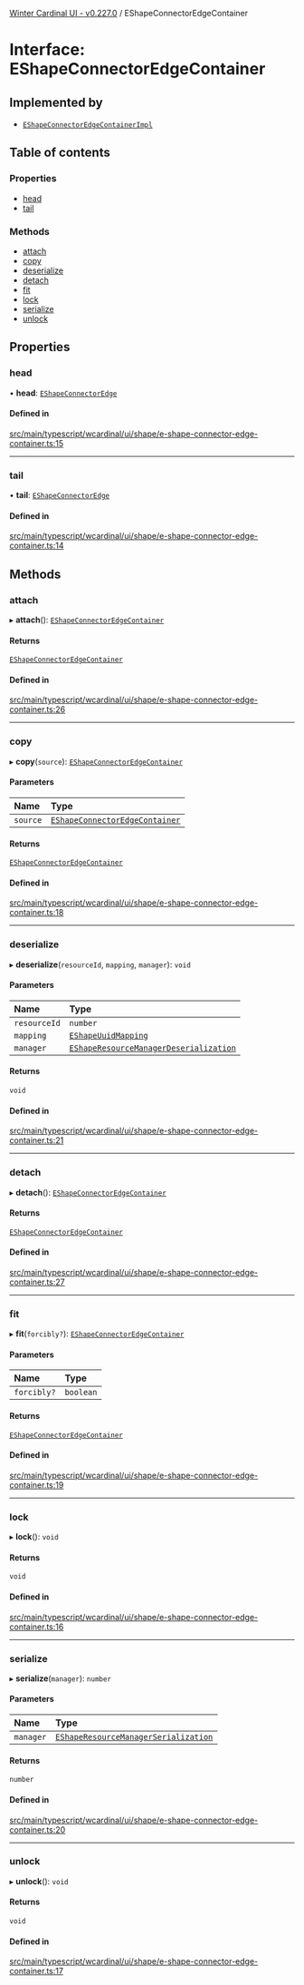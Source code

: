 [Winter Cardinal UI - v0.227.0](../index.md) / EShapeConnectorEdgeContainer

# Interface: EShapeConnectorEdgeContainer

## Implemented by

- [`EShapeConnectorEdgeContainerImpl`](../classes/EShapeConnectorEdgeContainerImpl.md)

## Table of contents

### Properties

- [head](EShapeConnectorEdgeContainer.md#head)
- [tail](EShapeConnectorEdgeContainer.md#tail)

### Methods

- [attach](EShapeConnectorEdgeContainer.md#attach)
- [copy](EShapeConnectorEdgeContainer.md#copy)
- [deserialize](EShapeConnectorEdgeContainer.md#deserialize)
- [detach](EShapeConnectorEdgeContainer.md#detach)
- [fit](EShapeConnectorEdgeContainer.md#fit)
- [lock](EShapeConnectorEdgeContainer.md#lock)
- [serialize](EShapeConnectorEdgeContainer.md#serialize)
- [unlock](EShapeConnectorEdgeContainer.md#unlock)

## Properties

### head

• **head**: [`EShapeConnectorEdge`](EShapeConnectorEdge.md)

#### Defined in

[src/main/typescript/wcardinal/ui/shape/e-shape-connector-edge-container.ts:15](https://github.com/winter-cardinal/winter-cardinal-ui/blob/v0.227.0/src/main/typescript/wcardinal/ui/shape/e-shape-connector-edge-container.ts#L15)

___

### tail

• **tail**: [`EShapeConnectorEdge`](EShapeConnectorEdge.md)

#### Defined in

[src/main/typescript/wcardinal/ui/shape/e-shape-connector-edge-container.ts:14](https://github.com/winter-cardinal/winter-cardinal-ui/blob/v0.227.0/src/main/typescript/wcardinal/ui/shape/e-shape-connector-edge-container.ts#L14)

## Methods

### attach

▸ **attach**(): [`EShapeConnectorEdgeContainer`](EShapeConnectorEdgeContainer.md)

#### Returns

[`EShapeConnectorEdgeContainer`](EShapeConnectorEdgeContainer.md)

#### Defined in

[src/main/typescript/wcardinal/ui/shape/e-shape-connector-edge-container.ts:26](https://github.com/winter-cardinal/winter-cardinal-ui/blob/v0.227.0/src/main/typescript/wcardinal/ui/shape/e-shape-connector-edge-container.ts#L26)

___

### copy

▸ **copy**(`source`): [`EShapeConnectorEdgeContainer`](EShapeConnectorEdgeContainer.md)

#### Parameters

| Name | Type |
| :------ | :------ |
| `source` | [`EShapeConnectorEdgeContainer`](EShapeConnectorEdgeContainer.md) |

#### Returns

[`EShapeConnectorEdgeContainer`](EShapeConnectorEdgeContainer.md)

#### Defined in

[src/main/typescript/wcardinal/ui/shape/e-shape-connector-edge-container.ts:18](https://github.com/winter-cardinal/winter-cardinal-ui/blob/v0.227.0/src/main/typescript/wcardinal/ui/shape/e-shape-connector-edge-container.ts#L18)

___

### deserialize

▸ **deserialize**(`resourceId`, `mapping`, `manager`): `void`

#### Parameters

| Name | Type |
| :------ | :------ |
| `resourceId` | `number` |
| `mapping` | [`EShapeUuidMapping`](EShapeUuidMapping.md) |
| `manager` | [`EShapeResourceManagerDeserialization`](../classes/EShapeResourceManagerDeserialization.md) |

#### Returns

`void`

#### Defined in

[src/main/typescript/wcardinal/ui/shape/e-shape-connector-edge-container.ts:21](https://github.com/winter-cardinal/winter-cardinal-ui/blob/v0.227.0/src/main/typescript/wcardinal/ui/shape/e-shape-connector-edge-container.ts#L21)

___

### detach

▸ **detach**(): [`EShapeConnectorEdgeContainer`](EShapeConnectorEdgeContainer.md)

#### Returns

[`EShapeConnectorEdgeContainer`](EShapeConnectorEdgeContainer.md)

#### Defined in

[src/main/typescript/wcardinal/ui/shape/e-shape-connector-edge-container.ts:27](https://github.com/winter-cardinal/winter-cardinal-ui/blob/v0.227.0/src/main/typescript/wcardinal/ui/shape/e-shape-connector-edge-container.ts#L27)

___

### fit

▸ **fit**(`forcibly?`): [`EShapeConnectorEdgeContainer`](EShapeConnectorEdgeContainer.md)

#### Parameters

| Name | Type |
| :------ | :------ |
| `forcibly?` | `boolean` |

#### Returns

[`EShapeConnectorEdgeContainer`](EShapeConnectorEdgeContainer.md)

#### Defined in

[src/main/typescript/wcardinal/ui/shape/e-shape-connector-edge-container.ts:19](https://github.com/winter-cardinal/winter-cardinal-ui/blob/v0.227.0/src/main/typescript/wcardinal/ui/shape/e-shape-connector-edge-container.ts#L19)

___

### lock

▸ **lock**(): `void`

#### Returns

`void`

#### Defined in

[src/main/typescript/wcardinal/ui/shape/e-shape-connector-edge-container.ts:16](https://github.com/winter-cardinal/winter-cardinal-ui/blob/v0.227.0/src/main/typescript/wcardinal/ui/shape/e-shape-connector-edge-container.ts#L16)

___

### serialize

▸ **serialize**(`manager`): `number`

#### Parameters

| Name | Type |
| :------ | :------ |
| `manager` | [`EShapeResourceManagerSerialization`](../classes/EShapeResourceManagerSerialization.md) |

#### Returns

`number`

#### Defined in

[src/main/typescript/wcardinal/ui/shape/e-shape-connector-edge-container.ts:20](https://github.com/winter-cardinal/winter-cardinal-ui/blob/v0.227.0/src/main/typescript/wcardinal/ui/shape/e-shape-connector-edge-container.ts#L20)

___

### unlock

▸ **unlock**(): `void`

#### Returns

`void`

#### Defined in

[src/main/typescript/wcardinal/ui/shape/e-shape-connector-edge-container.ts:17](https://github.com/winter-cardinal/winter-cardinal-ui/blob/v0.227.0/src/main/typescript/wcardinal/ui/shape/e-shape-connector-edge-container.ts#L17)
